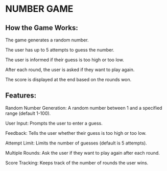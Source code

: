 # NUMBER GAME

## How the Game Works:


The game generates a random number.

The user has up to 5 attempts to guess the number.

The user is informed if their guess is too high or too low.

After each round, the user is asked if they want to play again.

The score is displayed at the end based on the rounds won.


## Features:


Random Number Generation:  A random number between 1 and a specified range (default 1-100).

User Input:  Prompts the user to enter a guess.

Feedback:  Tells the user whether their guess is too high or too low.

Attempt Limit:  Limits the number of guesses (default is 5 attempts).

Multiple Rounds:  Ask the user if they want to play again after each round.

Score Tracking:  Keeps track of the number of rounds the user wins.
